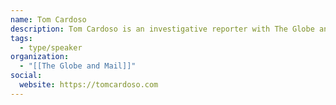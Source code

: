 ```yaml
---
name: Tom Cardoso
description: Tom Cardoso is an investigative reporter with The Globe and Mail.
tags:
  - type/speaker
organization:
  - "[[The Globe and Mail]]"
social:
  website: https://tomcardoso.com
---
```

